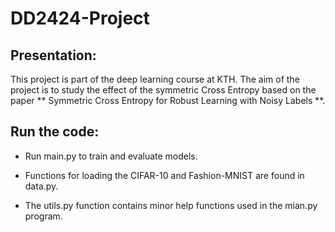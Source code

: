 # DD2424-Project
## Presentation:
This project is part of the deep learning course at KTH. The aim of the project is to study the effect of the symmetric Cross Entropy based on the paper ** Symmetric Cross Entropy for Robust Learning with Noisy Labels **.

## Run the code:

- Run main.py to train and evaluate models.

- Functions for loading the CIFAR-10 and Fashion-MNIST are found in data.py.

- The utils.py function contains minor help functions used in the mian.py program.
